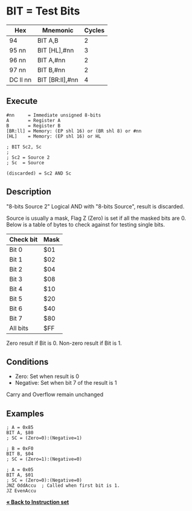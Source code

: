 # BIT = Test Bits

| Hex      | Mnemonic         | Cycles |
| -------- | ---------------- | ------ |
| 94       | BIT A,B          | 2      |
| 95 nn    | BIT \[HL],#nn    | 3      |
| 96 nn    | BIT A,#nn        | 2      |
| 97 nn    | BIT B,#nn        | 2      |
| DC ll nn | BIT \[BR:ll],#nn | 4      |

## Execute

```
#nn     = Immediate unsigned 8-bits
A       = Register A
B       = Register B
[BR:ll] = Memory: (EP shl 16) or (BR shl 8) or #nn
[HL]    = Memory: (EP shl 16) or HL
```

```
; BIT Sc2, Sc
;
; Sc2 = Source 2
; Sc  = Source

(discarded) = Sc2 AND Sc
```

## Description

"8-bits Source 2" Logical AND with "8-bits Source", result is discarded.

Source is usually a mask, Flag Z (Zero) is set if all the masked bits are 0.
Below is a table of bytes to check against for testing single bits.

| Check bit | Mask |
| --------- | ---- |
| Bit 0     | $01  |
| Bit 1     | $02  |
| Bit 2     | $04  |
| Bit 3     | $08  |
| Bit 4     | $10  |
| Bit 5     | $20  |
| Bit 6     | $40  |
| Bit 7     | $80  |
| All bits  | $FF  |

Zero result if Bit is 0.
Non-zero result if Bit is 1.

## Conditions

* Zero: Set when result is 0
* Negative: Set when bit 7 of the result is 1

Carry and Overflow remain unchanged

## Examples

```
; A = 0x85
BIT A, $80
; SC = (Zero=0):(Negative=1)
```

```
; B = 0xF0
BIT B, $04
; SC = (Zero=1):(Negative=0)
```

```
; A = 0x05
BIT A, $01
; SC = (Zero=0):(Negative=0)
JNZ OddAccu  ; Called when first bit is 1.
JZ EvenAccu
```

[**« Back to Instruction set**](../S1C88_InstructionSet.md)
